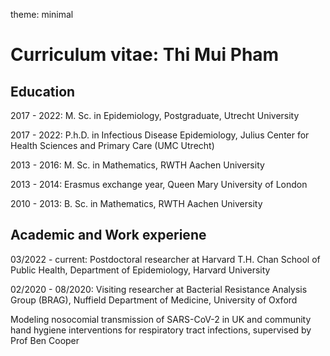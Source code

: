 theme: minimal
# Curriculum vitae: Thi Mui Pham 

## Education
2017 - 2022: M. Sc. in Epidemiology, Postgraduate, Utrecht University

2017 - 2022: P.h.D. in Infectious Disease Epidemiology, Julius Center for Health Sciences and Primary Care (UMC Utrecht)

2013 - 2016: M. Sc. in Mathematics, RWTH Aachen University

2013 - 2014: Erasmus exchange year, Queen Mary University of London

2010 - 2013: B. Sc. in Mathematics, RWTH Aachen University

## Academic and Work experiene 
03/2022 - current: Postdoctoral researcher at Harvard T.H. Chan School of Public Health, Department of Epidemiology, Harvard University

02/2020 - 08/2020: Visiting researcher at Bacterial Resistance Analysis Group (BRAG), Nuffield Department of Medicine, University of Oxford

Modeling nosocomial transmission of SARS-CoV-2 in UK and community hand hygiene interventions for respiratory tract infections, supervised by Prof Ben Cooper



